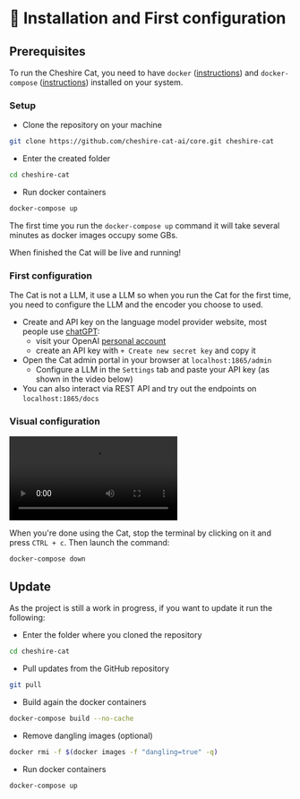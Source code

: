 # &#128640; Installation and First configuration

## Prerequisites

To run the Cheshire Cat, you need to have `docker` ([instructions](https://docs.docker.com/engine/install/)) and `docker-compose` ([instructions](https://docs.docker.com/compose/install/)) installed on your system.

### Setup

- Clone the repository on your machine

```bash
git clone https://github.com/cheshire-cat-ai/core.git cheshire-cat
```

- Enter the created folder

```bash
cd cheshire-cat
```
    
- Run docker containers

```bash
docker-compose up
```

The first time you run the `docker-compose up` command it will take several minutes as docker images occupy some GBs.  

When finished the Cat will be live and running!

### First configuration

The Cat is not a LLM, it use a LLM so when you run the Cat for the first time, you need to configure the LLM and the encoder you choose to used.

- Create and API key on the language model provider website, most people use [chatGPT](https://platform.openai.com/docs/models/gpt-3-5):
    - visit your OpenAI [personal account](https://platform.openai.com/account/api-keys)
    - create an API key with `+ Create new secret key` and copy it
- Open the Cat admin portal in your browser at `localhost:1865/admin`
    - Configure a LLM in the `Settings` tab and paste your API key (as shown in the video below)
- You can also interact via REST API and try out the endpoints on `localhost:1865/docs`


### Visual configuration

![type:video](../assets/vid/setup.mp4)

When you're done using the Cat, stop the terminal by clicking on it and press `CTRL + c`.  Then launch the command:

```bash
docker-compose down
```

## Update

As the project is still a work in progress, if you want to update it run the following:

- Enter the folder where you cloned the repository

```bash
cd cheshire-cat
```

- Pull updates from the GitHub repository

```bash
git pull
```

-  Build again the docker containers

```bash
docker-compose build --no-cache
```

-  Remove dangling images (optional)

```bash
docker rmi -f $(docker images -f "dangling=true" -q)
```

- Run docker containers

```bash
docker-compose up
```
